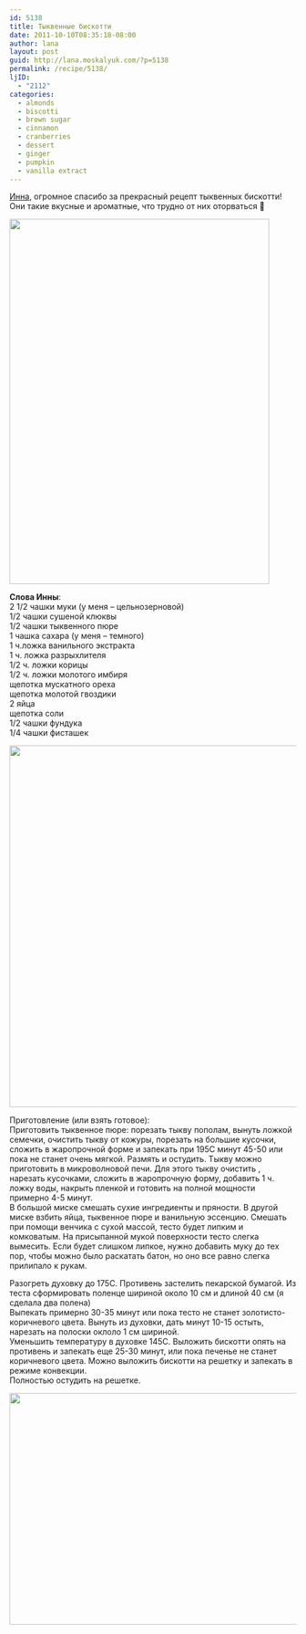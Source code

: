 ```yaml
---
id: 5138
title: Тыквенные бискотти
date: 2011-10-10T08:35:18-08:00
author: lana
layout: post
guid: http://lana.moskalyuk.com/?p=5138
permalink: /recipe/5138/
ljID:
  - "2112"
categories:
  - almonds
  - biscotti
  - brown sugar
  - cinnamon
  - cranberries
  - dessert
  - ginger
  - pumpkin
  - vanilla extract
---
```

[Инна](http://lisa-alis.livejournal.com/54961.html?view=1349553#t1349553), огромное спасибо за прекрасный рецепт тыквенных бискотти! Они такие вкусные и ароматные, что трудно от них оторваться 🙂

<img loading="lazy" class="alignnone" title="biscotti" src="http://farm7.static.flickr.com/6213/6229360328_81fa3d7ee4_z.jpg" alt="" width="456" height="640" /> 

**Слова Инны**:  
2 1/2 чашки муки (у меня – цельнозерновой)  
1/2 чашки сушеной клюквы  
1/2 чашки тыквенного пюре  
1 чашка сахара (у меня – темного)  
1 ч.ложка ванильного экстракта  
1 ч. ложка разрыхлителя  
1/2 ч. ложки корицы  
1/2 ч. ложки молотого имбиря  
щепотка мускатного ореха  
щепотка молотой гвоздики  
2 яйца  
щепотка соли  
1/2 чашки фундука  
1/4 чашки фисташек

<img loading="lazy" class="alignnone" title="Biscotti" src="http://farm7.static.flickr.com/6211/6229361114_37b8c192b8_z.jpg" alt="" width="640" height="634" /> 

Приготовление (или взять готовое):  
Приготовить тыквенное пюре: порезать тыкву пополам, вынуть ложкой семечки, очистить тыкву от кожуры, порезать на большие кусочки, сложить в жаропрочной форме и запекать при 195С минут 45-50 или пока не станет очень мягкой. Размять и остудить. Тыкву можно приготовить в микроволновой печи. Для этого тыкву очистить , нарезать кусочками, сложить в жаропрочную форму, добавить 1 ч. ложку воды, накрыть пленкой и готовить на полной мощности примерно 4-5 минут.  
В большой миске смешать сухие ингредиенты и пряности. В другой миске взбить яйца, тыквенное пюре и ванильную эссенцию. Смешать при помощи венчика с сухой массой, тесто будет липким и комковатым. На присыпанной мукой поверхности тесто слегка вымесить. Если будет слишком липкое, нужно добавить муку до тех пор, чтобы можно было раскатать батон, но оно все равно слегка прилипало к рукам.

Разогреть духовку до 175C. Противень застелить пекарской бумагой. Из теста сформировать поленце шириной около 10 см и длиной 40 см (я сделала два полена)  
Выпекать примерно 30-35 минут или пока тесто не станет золотисто- коричневого цвета. Вынуть из духовки, дать минут 10-15 остыть, нарезать на полоски оклоло 1 см шириной.  
Уменьшить температуру в духовке 145С. Выложить бискотти опять на противень и запекать еще 25-30 минут, или пока печенье не станет коричневого цвета. Можно выложить бискотти на решетку и запекать в режиме конвекции.  
Полностью остудить на решетке.

<img loading="lazy" class="alignnone" title="Biscotti" src="http://farm7.static.flickr.com/6055/6228844593_0055af6dd9_z.jpg" alt="" width="640" height="406" />